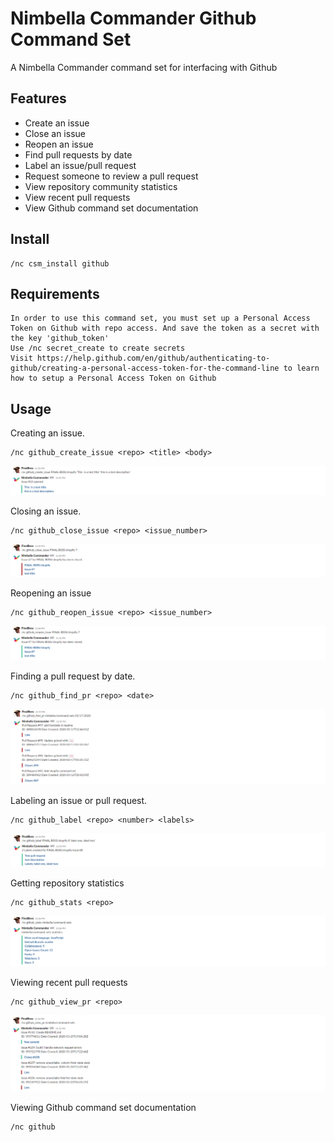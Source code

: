 # Nimbella Commander Github Command Set
A Nimbella Commander command set for interfacing with Github

## Features
- Create an issue
- Close an issue
- Reopen an issue
- Find pull requests by date
- Label an issue/pull request
- Request someone to review a pull request
- View repository community statistics
- View recent pull requests
- View Github command set documentation

## Install
```
/nc csm_install github
```

## Requirements
```
In order to use this command set, you must set up a Personal Access Token on Github with repo access. And save the token as a secret with the key 'github_token'
Use /nc secret_create to create secrets
Visit https://help.github.com/en/github/authenticating-to-github/creating-a-personal-access-token-for-the-command-line to learn how to setup a Personal Access Token on Github
```

## Usage
Creating an issue.
```
/nc github_create_issue <repo> <title> <body>
```
![Github create_issue command](https://raw.githubusercontent.com/nimbella/command-sets/master/github/screenshots/create_issue.PNG)

Closing an issue.
```
/nc github_close_issue <repo> <issue_number>
```
![Github close_issue command](https://raw.githubusercontent.com/nimbella/command-sets/master/github/screenshots/close_issue.PNG)

Reopening an issue
```
/nc github_reopen_issue <repo> <issue_number>
```
![Github reopen_issue command](https://raw.githubusercontent.com/nimbella/command-sets/master/github/screenshots/reopen_issue.PNG)

Finding a pull request by date.
```
/nc github_find_pr <repo> <date>
```
![Github find_pr command](https://raw.githubusercontent.com/nimbella/command-sets/master/github/screenshots/find_pr.PNG)

Labeling an issue or pull request.
```
/nc github_label <repo> <number> <labels>
```
![Github label command](https://raw.githubusercontent.com/nimbella/command-sets/master/github/screenshots/label.PNG)

Getting repository statistics
```
/nc github_stats <repo>
```
![Github stats command](https://raw.githubusercontent.com/nimbella/command-sets/master/github/screenshots/stats.PNG)

Viewing recent pull requests
```
/nc github_view_pr <repo>
```
![Github view_pr command](https://raw.githubusercontent.com/nimbella/command-sets/master/github/screenshots/view_pr.PNG)

Viewing Github command set documentation
```
/nc github
```